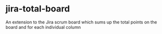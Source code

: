 # jira-total-board
An extension to the Jira scrum board which sums up the total points on the board and for each individual column

